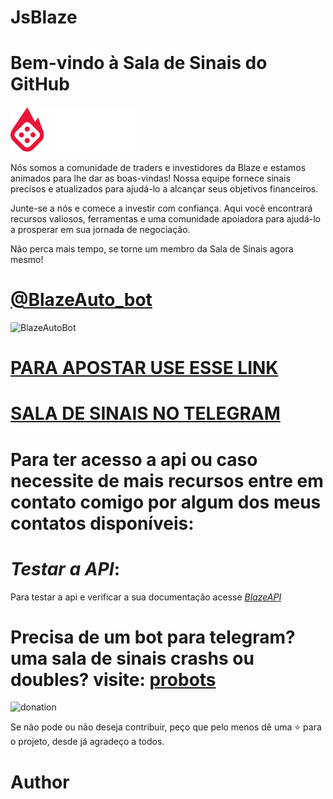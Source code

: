 # JsBlaze
<h1>Bem-vindo à Sala de Sinais do GitHub</h1>

<img src="https://github.com/cleitonleonel/pyblaze/blob/master/logo-blaze.svg?raw=true" alt="pyblaze" width="200"/>

<p>Nós somos a comunidade de traders e investidores da Blaze e estamos animados para lhe dar as boas-vindas! Nossa equipe fornece sinais precisos e atualizados para ajudá-lo a alcançar seus objetivos financeiros.</p>

<p>Junte-se a nós e comece a investir com confiança. Aqui você encontrará recursos valiosos, ferramentas e uma comunidade apoiadora para ajudá-lo a prosperar em sua jornada de negociação.</p>

<p>Não perca mais tempo, se torne um membro da Sala de Sinais agora mesmo!</p>


# [@BlazeAuto_bot](https://t.me/suportecodeblaze)
<img src="https://github.com/cleitonleonel/pyblaze/blob/master/blazeautobot.gif?raw=true" alt="BlazeAutoBot" width="600" height="400"/>

# [PARA APOSTAR USE ESSE LINK](https://blaze.com/r/OPNoj6)

# [SALA DE SINAIS NO TELEGRAM](https://t.me/doubles_and_crashs_free)

# Para ter acesso a api ou caso necessite de mais recursos entre em contato comigo por algum dos meus contatos disponíveis:
</h4>

# _Testar a API_:
Para testar a api e verificar a sua documentação acesse [_BlazeAPI_](https://github.com/cleitonleonel/blaze-api)

# Precisa de um bot para telegram? uma sala de sinais crashs ou doubles? visite: [probots](https://webtelegram.com.br/)

<img src="https://cdn-icons-png.flaticon.com/512/940/940794.png" alt="donation" width="200"/>


Se não pode ou não deseja contribuir, peço que pelo menos dê uma ⭐ para o projeto, desde já agradeço a todos.


# Author
